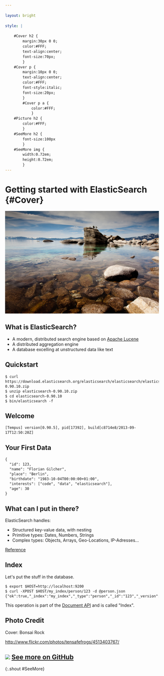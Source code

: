 ```yaml
---

layout: bright

style: |

    #Cover h2 {
        margin:30px 0 0;
        color:#FFF;
        text-align:center;
        font-size:70px;
        }
    #Cover p {
        margin:10px 0 0;
        text-align:center;
        color:#FFF;
        font-style:italic;
        font-size:20px;
        }
        #Cover p a {
            color:#FFF;
            }
    #Picture h2 {
        color:#FFF;
        }
    #SeeMore h2 {
        font-size:100px
        }
    #SeeMore img {
        width:0.72em;
        height:0.72em;
        }
---
```


# Getting started with ElasticSearch {#Cover}

![](pictures/cover.jpg)

## What is ElasticSearch?

* A modern, distributed search engine based on [Apache Lucene](http://lucene.apache.org)
* A distributed aggregation engine
* A database excelling at unstructured data like text

## Quickstart

    $ curl https://download.elasticsearch.org/elasticsearch/elasticsearch/elasticsearch-0.90.10.zip
    $ unzip elasticsearch-0.90.10.zip
    $ cd elasticsearch-0.90.10
    $ bin/elasticsearch -f

## Welcome


    [Tempus] version[0.90.5], pid[17392], build[c8714e8/2013-09-17T12:50:20Z]

## Your First Data

    {
      "id": 123,
      "name": "Florian Gilcher",
      "place": "Berlin",
      "birthdate": "1983-10-04T00:00:00+01:00",
      "interests": ["code", "data", "elasticsearch"],
      "age": 30
    }

## What can I put in there?

ElasticSearch handles:

* Structured key-value data, with nesting
* Primitive types: Dates, Numbers, Strings
* Complex types: Objects, Arrays, Geo-Locations, IP-Adresses...

[Reference](http://www.elasticsearch.org/guide/en/elasticsearch/reference/current/mapping-types.html)

## Index

Let's put the stuff in the database.

    $ export $HOST=http://localhost:9200
    $ curl -XPOST $HOST/my_index/person/123 -d @person.json
    {"ok":true,"_index":"my_index","_type":"person","_id":"123","_version":1}

This operation is part of the [Document API](http://www.elasticsearch.org/guide/en/elasticsearch/reference/current/docs.html) and is called "Index".

## Photo Credit

Cover: Bonsai Rock

http://www.flickr.com/photos/tensafefrogs/4513403767/

## ![](http://shwr.me/pictures/logo.svg) [See more on GitHub](https://github.com/shower/shower/)
{:.shout #SeeMore}
